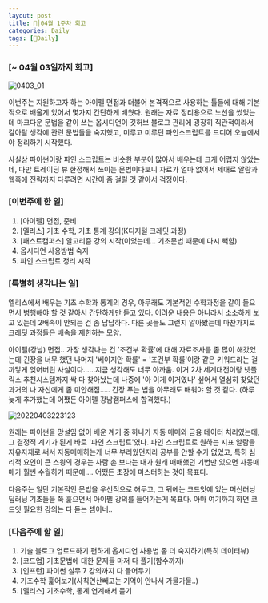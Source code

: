 ```yaml
---
layout: post
title: 🦄│04월 1주차 회고
categories: Daily
tags: [🦄Daily]
---
```


### [~ 04월 03일까지 회고]

![0403_01](https://user-images.githubusercontent.com/100528803/161587162-db38fa66-c958-4657-b66a-321f43c7bf15.png)

이번주는 지원하고자 하는 아이펠 면접과 더불어 본격적으로 사용하는 툴들에 대해 기본적으로 배울게 있어서 몇가지 간단하게 배웠다. 원래는 자료 정리용으로 노션을 썼었는데 마크다운 문법을 같이 쓰는 옵시디언이 깃허브 블로그 관리에 굉장히 직관적이라서 갈아탈 생각에 관련 문법들을 숙지했고, 미루고 미루던 파인스크립트를 드디어 오늘에서야 정리하기 시작했다.

사실상 파이썬이랑 파인 스크립트는 비슷한 부분이 많아서 배우는데 크게 어렵지 않았는데, 다만 트레이딩 뷰 한정해서 쓰이는 문법이다보니 자료가 얼마 없어서 제대로 알람과 웹훅에 전략까지 다루려면 시간이 좀 걸릴 것 같아서 걱정이다.

### [이번주에 한 일]
1. [아이펠] 면접, 준비
3. [엘리스] 기초 수학, 기초 통계 강의(K디지털 크레딧 과정)
4. [패스트캠퍼스] 알고리즘 강의 시작(이었는데... 기초문법 때문에 다시 빽함)
5. 옵시디언 사용방법 숙지
6. 파인 스크립트 정리 시작

### [특별히 생각나는 일]
엘리스에서 배우는 기초 수학과 통계의 경우, 아무래도 기본적인 수학과정을 같이 들으면서 병행해야 할 것 같아서 간단하게만 듣고 있다. 어려운 내용은 아니라서 소소하게 보고 있는데 2배속이 안되는 건 좀 답답하다. 다른 곳들도 그런지 알아봤는데 마찬가지로 크레딧 과정들은 배속을 제한하는 모양.

아이펠(강남) 면접.. 가장 생각나는 건 '조건부 확률'에 대해 자료조사를 좀 많이 해갔었는데 긴장을 너무 했던 나머지 '베이지안 확률' = '조건부 확률'이랑 같은 키워드라는 걸 까맣게 잊어버린 사실이다......지금 생각해도 너무 아까움. 이거 2차 세계대전이랑 넷플릭스 추천시스템까지 싹 다 찾아놨는데 나중에 '아 이게 이거였나' 싶어서 열심히 찾았던 과거의 나 자신에게 좀 미안해짐..... 긴장 푸는 법을 아무래도 배워야 할 것 같다.
(하루 늦게 추가했는데 어쨌든 아이펠 강남캠퍼스에 합격했다.)

![20220403223123](https://user-images.githubusercontent.com/100528803/163718490-cd5c78dd-48fd-493b-ad97-e83906cbd642.png)

원래는 파이썬을 망설임 없이 배운 계기 중 하나가 자동 매매와 금융 데이터 처리였는데, 그 결정적 계기가 된게 바로 '파인 스크립트'였다. 파인 스크립트로 원하는 지표 알람을 자유자재로 써서 자동매매하는게 너무 부러웠던지라 공부를 안할 수가 없었고, 특히 심리적 요인이 큰 스윙의 경우는 사람 손 보다는 내가 원래 매매했던 기법만 있으면 자동매매가 훨씬 수월하기 때문에.... 어쨌든 초장에 마스터하는 것이 목표다.

다음주는 일단 기본적인 문법을 우선적으로 해두고, 그 뒤에는 코드잇에 있는 머신러닝 딥러닝 기초들을 쭉 훑으면서 아이펠 강의를 들어가는게 목표다. 아마 여기까지 하면 코드잇 필요한 강의는 다 듣는 셈이네..

### [다음주에 할 일]
1. 기술 블로그 업로드하기 편하게 옵시디언 사용법 좀 더 숙지하기(특히 데이터뷰)
2. [코드업] 기초문법에 대한 문제들 마저 다 풀기(함수까지)
3. [인프런] 파이썬 실무 7 강의까지 다 들어두기
4. 기초수학 훑어보기(사칙연산빼고는 기억이 안나서 가물가물..)
5. [엘리스] 기초수학, 통계 연계해서 듣기
